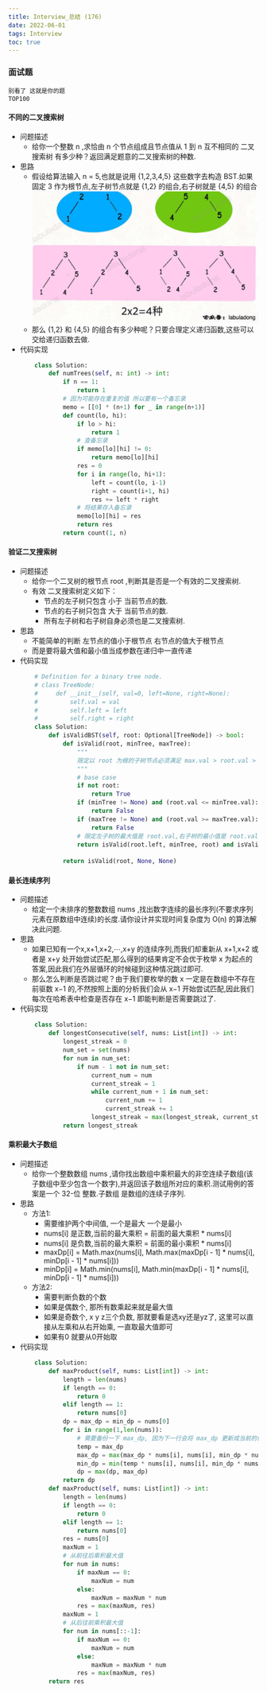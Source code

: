 ```yaml
---
title: Interview_总结 (176)
date: 2022-06-01
tags: Interview
toc: true
---
```


### 面试题
    别看了 这就是你的题
    TOP100

<!-- more -->

#### 不同的二叉搜索树
- 问题描述
    * 给你一个整数 n ,求恰由 n 个节点组成且节点值从 1 到 n 互不相同的 二叉搜索树 有多少种？返回满足题意的二叉搜索树的种数.
- 思路
    * 假设给算法输入 n = 5,也就是说用 {1,2,3,4,5} 这些数字去构造 BST.如果固定 3 作为根节点,左子树节点就是 {1,2} 的组合,右子树就是 {4,5} 的组合
    ![不同的二叉搜索树](/img/20220601_1.png)
    * 那么 {1,2} 和 {4,5} 的组合有多少种呢？只要合理定义递归函数,这些可以交给递归函数去做.
- 代码实现
    ```python
        class Solution:
            def numTrees(self, n: int) -> int:
                if n == 1:
                    return 1
                # 因为可能存在重复的值 所以要有一个备忘录
                memo = [[0] * (n+1) for _ in range(n+1)]
                def count(lo, hi):
                    if lo > hi:
                        return 1
                    # 查备忘录
                    if memo[lo][hi] != 0:
                        return memo[lo][hi]
                    res = 0
                    for i in range(lo, hi+1):
                        left = count(lo, i-1)
                        right = count(i+1, hi)
                        res += left * right
                    # 将结果存入备忘录
                    memo[lo][hi] = res
                    return res
                return count(1, n)
    ```




#### 验证二叉搜索树
- 问题描述
    * 给你一个二叉树的根节点 root ,判断其是否是一个有效的二叉搜索树.
    * 有效 二叉搜索树定义如下：
        * 节点的左子树只包含 小于 当前节点的数.
        * 节点的右子树只包含 大于 当前节点的数.
        * 所有左子树和右子树自身必须也是二叉搜索树.
- 思路
    * 不能简单的判断 左节点的值小于根节点 右节点的值大于根节点
    * 而是要将最大值和最小值当成参数在递归中一直传递
- 代码实现
    ```python
        # Definition for a binary tree node.
        # class TreeNode:
        #     def __init__(self, val=0, left=None, right=None):
        #         self.val = val
        #         self.left = left
        #         self.right = right
        class Solution:
            def isValidBST(self, root: Optional[TreeNode]) -> bool:
                def isValid(root, minTree, maxTree):
                    """
                    限定以 root 为根的子树节点必须满足 max.val > root.val > min.val
                    """
                    # base case
                    if not root:
                        return True
                    if (minTree != None) and (root.val <= minTree.val):
                        return False
                    if (maxTree != None) and (root.val >= maxTree.val):
                        return False
                    # 限定左子树的最大值是 root.val,右子树的最小值是 root.val
                    return isValid(root.left, minTree, root) and isValid(root.right, root, maxTree)
                    
                return isValid(root, None, None)
    ```


#### 最长连续序列
- 问题描述
    * 给定一个未排序的整数数组 nums ,找出数字连续的最长序列(不要求序列元素在原数组中连续)的长度.请你设计并实现时间复杂度为 O(n) 的算法解决此问题.
- 思路
    * 如果已知有一个x,x+1,x+2,⋯,x+y 的连续序列,而我们却重新从 x+1,x+2 或者是 x+y 处开始尝试匹配,那么得到的结果肯定不会优于枚举 x 为起点的答案,因此我们在外层循环的时候碰到这种情况跳过即可.
    * 那么怎么判断是否跳过呢？由于我们要枚举的数 x 一定是在数组中不存在前驱数 x−1 的,不然按照上面的分析我们会从 x−1 开始尝试匹配,因此我们每次在哈希表中检查是否存在 x−1 即能判断是否需要跳过了.
- 代码实现
    ```python
        class Solution:
            def longestConsecutive(self, nums: List[int]) -> int:
                longest_streak = 0
                num_set = set(nums)
                for num in num_set:
                    if num - 1 not in num_set:
                        current_num = num
                        current_streak = 1
                        while current_num + 1 in num_set:
                            current_num += 1
                            current_streak += 1
                        longest_streak = max(longest_streak, current_streak)
                return longest_streak
    ```


#### 乘积最大子数组
- 问题描述
    * 给你一个整数数组 nums ,请你找出数组中乘积最大的非空连续子数组(该子数组中至少包含一个数字),并返回该子数组所对应的乘积.测试用例的答案是一个 32-位 整数.子数组 是数组的连续子序列.
- 思路
    * 方法1:
        * 需要维护两个中间值, 一个是最大 一个是最小
        * nums[i] 是正数,当前的最大乘积 = 前面的最大乘积 * nums[i]
        * nums[i] 是负数,当前的最大乘积 = 前面的最小乘积 * nums[i]
        * maxDp[i] = Math.max(nums[i], Math.max(maxDp[i - 1] * nums[i], minDp[i - 1] * nums[i]))
        * minDp[i] = Math.min(nums[i], Math.min(maxDp[i - 1] * nums[i], minDp[i - 1] * nums[i]))
    * 方法2:
        * 需要判断负数的个数
        * 如果是偶数个, 那所有数乘起来就是最大值
        * 如果是奇数个, x y z三个负数, 那就要看是选xy还是yz了, 这里可以直接从左乘和从右开始乘, 一直取最大值即可
        * 如果有0 就要从0开始取
- 代码实现
    ```python
        class Solution:
            def maxProduct(self, nums: List[int]) -> int:
                length = len(nums)
                if length == 0:
                    return 0
                elif length == 1:
                    return nums[0]
                dp = max_dp = min_dp = nums[0]
                for i in range(1,len(nums)):
                    # 需要备份一下 max_dp, 因为下一行会将 max_dp 更新成当前的值, 计算 min_dp 时用的 max_dp 应当是前面的最大乘积
                    temp = max_dp
                    max_dp = max(max_dp * nums[i], nums[i], min_dp * nums[i])
                    min_dp = min(temp * nums[i], nums[i], min_dp * nums[i])
                    dp = max(dp, max_dp)
                return dp
            def maxProduct(self, nums: List[int]) -> int:
                length = len(nums)
                if length == 0:
                    return 0
                elif length == 1:
                    return nums[0]
                res = nums[0]
                maxNum = 1
                # 从前往后乘积最大值
                for num in nums:
                    if maxNum == 0:
                        maxNum = num
                    else:
                        maxNum = maxNum * num
                    res = max(maxNum, res)
                maxNum = 1
                # 从后往前乘积最大值
                for num in nums[::-1]:
                    if maxNum == 0:
                        maxNum = num
                    else:
                        maxNum = maxNum * num
                    res = max(maxNum, res)
            return res
    ```
